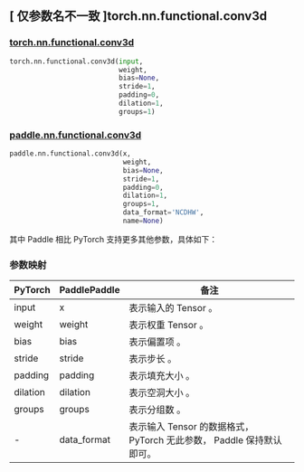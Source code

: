## [ 仅参数名不一致 ]torch.nn.functional.conv3d

### [torch.nn.functional.conv3d](https://pytorch.org/docs/stable/generated/torch.nn.functional.conv3d.html?highlight=conv3d#torch.nn.functional.conv3d)

```python
torch.nn.functional.conv3d(input,
                           weight,
                           bias=None,
                           stride=1,
                           padding=0,
                           dilation=1,
                           groups=1)
```

### [paddle.nn.functional.conv3d](https://www.paddlepaddle.org.cn/documentation/docs/zh/develop/api/paddle/nn/functional/conv3d_cn.html)

```python
paddle.nn.functional.conv3d(x,
                            weight,
                            bias=None,
                            stride=1,
                            padding=0,
                            dilation=1,
                            groups=1,
                            data_format='NCDHW',
                            name=None)
```

其中 Paddle 相比 PyTorch 支持更多其他参数，具体如下：
### 参数映射
| PyTorch       | PaddlePaddle | 备注                                                   |
| ------------- | ------------ | ------------------------------------------------------ |
| input           | x           | 表示输入的 Tensor 。               |
| weight          | weight         | 表示权重 Tensor 。                                     |
| bias          | bias         | 表示偏置项 。                                     |
| stride          | stride         | 表示步长 。                                     |
| padding          | padding         | 表示填充大小 。                                     |
| dilation          | dilation         | 表示空洞大小 。                                     |
| groups          | groups         | 表示分组数 。                                     |
| -           | data_format           | 表示输入 Tensor 的数据格式， PyTorch 无此参数， Paddle 保持默认即可。               |
